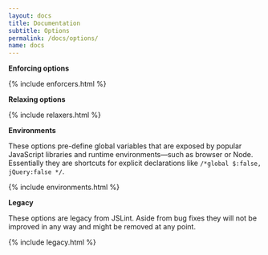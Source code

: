 ```yaml
---
layout: docs
title: Documentation
subtitle: Options
permalink: /docs/options/
name: docs
---
```


**Enforcing options**

{% include enforcers.html %}

**Relaxing options**

{% include relaxers.html %}

**Environments**

These options pre-define global variables that are exposed by popular JavaScript
libraries and runtime environments—such as browser or Node. Essentially they are
shortcuts for explicit declarations like `/*global $:false, jQuery:false */`.

{% include environments.html %}

**Legacy**

These options are legacy from JSLint. Aside from bug fixes they will not be
improved in any way and might be removed at any point.

{% include legacy.html %}
